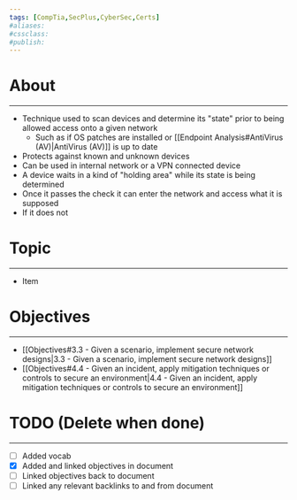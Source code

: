 ```yaml
---
tags: [CompTia,SecPlus,CyberSec,Certs]
#aliases:
#cssclass:
#publish:
---
```


# About
---
- Technique used to scan devices and determine its "state" prior to being allowed access onto a given network
	- Such as if OS patches are installed or [[Endpoint Analysis#AntiVirus (AV)|AntiVirus (AV)]] is up to date
- Protects against known and unknown devices
- Can be used in internal network or a VPN connected device
- A device waits in a kind of "holding area" while its state is being determined
- Once it passes the check it can enter the network and access what it is supposed
- If it does not

# Topic
---
- Item

# Objectives
---
- [[Objectives#3.3 - Given a scenario, implement secure network designs|3.3 - Given a scenario, implement secure network designs]]
- [[Objectives#4.4 - Given an incident, apply mitigation techniques or controls to secure an environment|4.4 - Given an incident, apply mitigation techniques or controls to secure an environment]]

# TODO (Delete when done)
---
- [ ] Added vocab
- [x] Added and linked objectives in document
- [ ] Linked objectives back to document
- [ ] Linked any relevant backlinks to and from document
